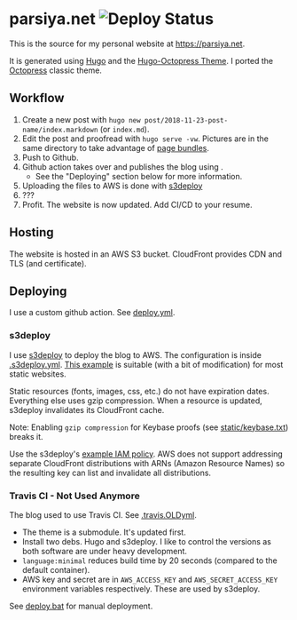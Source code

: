# parsiya.net ![Deploy Status](https://github.com/parsiya/parsiya.net/workflows/.github/workflows/deploy.yml/badge.svg)
This is the source for my personal website at https://parsiya.net.

It is generated using [Hugo](https://gohugo.io/) and the [Hugo-Octopress Theme](https://github./parsiya/hugo-octopress). I ported the [Octopress](https://github.com/octopress/octopress) classic theme.

## Workflow

1. Create a new post with `hugo new post/2018-11-23-post-name/index.markdown` (or `index.md`).
2. Edit the post and proofread with `hugo serve -vw`. Pictures are in the same directory to take advantage of [page bundles](https://gohugo.io/content-management/page-bundles/).
3. Push to Github.
4. Github action takes over and publishes the blog using .
    * See the "Deploying" section below for more information.
5. Uploading the files to AWS is done with [s3deploy](https://github.com/bep/s3deploy)
6. ???
7. Profit. The website is now updated. Add CI/CD to your resume.

## Hosting
The website is hosted in an AWS S3 bucket. CloudFront provides CDN and TLS (and certificate).

## Deploying
I use a custom github action. See [deploy.yml](..github/workflows/deploy.yml).

### s3deploy
I use [s3deploy](https://github.com/bep/s3deploy) to deploy the blog to AWS. The configuration is inside [.s3deploy.yml](.s3deploy.yml). [This example](https://github.com/bep/s3deploy#advanced-configuration) is suitable (with a bit of modification) for most static websites.

Static resources (fonts, images, css, etc.) do not have expiration dates. Everything else uses gzip compression. When a resource is updated, s3deploy invalidates its CloudFront cache.

Note: Enabling `gzip compression` for Keybase proofs (see [static/keybase.txt](static/keybase.txt)) breaks it.

Use the s3deploy's [example IAM policy](https://github.com/bep/s3deploy#cloudfront-cdn-cache-invalidation). AWS does not support addressing separate CloudFront distributions with ARNs (Amazon Resource Names) so the resulting key can list and invalidate all distributions.

### Travis CI - Not Used Anymore
The blog used to use Travis CI. See [.travis.OLDyml](.travis.OLDyml).

* The theme is a submodule. It's updated first.
* Install two debs. Hugo and s3deploy. I like to control the versions as both software are under heavy development.
* `language:minimal` reduces build time by 20 seconds (compared to the default container).
* AWS key and secret are in `AWS_ACCESS_KEY` and `AWS_SECRET_ACCESS_KEY` environment variables respectively. These are used by s3deploy.

See [deploy.bat](deploy.bat) for manual deployment.
